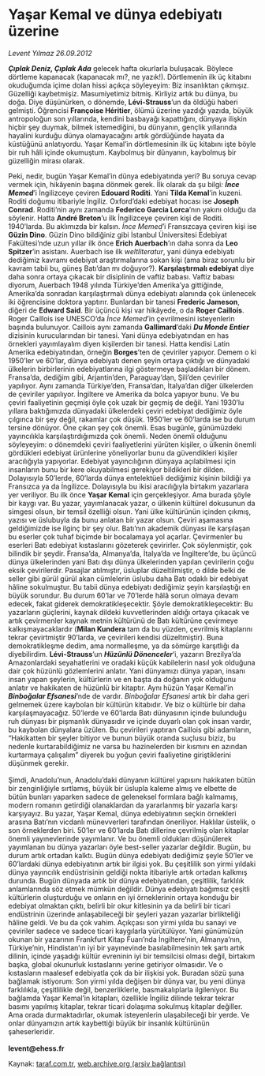 # Yaşar Kemal ve dünya edebiyatı üzerine

*Levent Yılmaz 26.09.2012*

<div class="yazi"><p><b><i>Çıplak Deniz, Çıplak Ada</i></b> gelecek hafta okurlarla buluşacak. Böylece dörtleme kapanacak (kapanacak mı?, ne yazık!). Dörtlemenin ilk üç kitabını okuduğumda içime dolan hissi açıkça söyleyeyim: Biz insanlıktan çıkmışız. Güzelliği kaybetmişiz. Masumiyetimiz bitmiş. Kirliyiz artık bu dünya, bu doğa. Diye düşünürken, o dönemde, <b>Lévi-Strauss</b>’un da öldüğü haberi gelmişti. Öğrencisi <b>Françoise Héritier</b>, ölümü üzerine yazdığı yazıda, büyük antropoloğun son yıllarında, kendini basbayağı kapattığını, dünyaya ilişkin hiçbir şey duymak, bilmek istemediğini, bu dünyanın, gençlik yıllarında hayalini kurduğu dünya olamayacağını artık gördüğünde hayata da küstüğünü anlatıyordu. Yaşar Kemal’in dörtlemesinin ilk üç kitabını işte böyle bir ruh hâli içinde okumuştum. Kaybolmuş bir dünyanın, kaybolmuş bir güzelliğin mirası olarak.</p>
<p>Peki, nedir, bugün Yaşar Kemal’in dünya edebiyatında yeri? Bu soruya cevap vermek için, hikâyenin başına dönmek gerek. İlk olarak da şu bilgi<i>: <b>İnce Memed</b></i>’i İngilizceye çeviren <b>Edouard Roditi</b>. Yani <b>Tilda Kemal</b>’in kuzeni. Roditi doğumu itibariyle İngiliz. Oxford’daki edebiyat hocası ise <b>Joseph Conrad</b>. Roditi’nin aynı zamanda <b>Federico Garcia Lorca</b>’nın yakını olduğu da söylenir. Hatta <b>André Breton</b>’u ilk İngilizceye çeviren kişi de Roditi. 1940’larda. Bu aklımızda bir kalsın. <i>İnce Memed</i>’i Fransızcaya çeviren kişi ise <b>Güzin Dino</b>. Güzin Dino bildiğiniz gibi İstanbul Üniversitesi Edebiyat Fakültesi’nde uzun yıllar ilk önce <b>Erich Auerbach</b>’ın daha sonra da <b>Leo Spitzer</b>’in asistanı. Auerbach ise ilk <i>weltliteratur</i>, yani dünya edebiyatı dediğimiz kavramı edebiyat araştırmalarına sokan kişi (ama biraz sorunlu bir kavram tabii bu, güneş Batı’dan mı doğuyor?). <b>Karşılaştırmalı edebiyat</b> diye daha sonra ortaya çıkacak bir disiplinin de vaftiz babası. Vaftiz babası diyorum, Auerbach 1948 yılında Türkiye’den Amerika’ya gittiğinde, Amerika’da sonradan karşılaştırmalı dünya edebiyatı alanında çok ünlenecek iki öğrencisine doktora yaptırır. Bunlardan bir tanesi <b>Frederic Jameson</b>, diğeri de <b>Edward Said</b>. Bir üçüncü kişi var hikâyede, o da <b>Roger Caillois</b>. Roger Caillois ise UNESCO’da <i>İnce Memed</i>’in çevrilmesini isteyenlerin başında bulunuyor. Caillois aynı zamanda <b>Gallimard</b>’daki <b><i>Du Monde Entier</i></b> dizisinin kurucularından bir tanesi. Yani dünya edebiyatından en has örnekleri yayımlayalım diyen kişilerden bir tanesi. Hatta kendisi Latin Amerika edebiyatından, örneğin <b>Borges</b>’ten de çeviriler yapıyor. Demem o ki 1950’ler ve 60’lar, dünya edebiyatı denen şeyin ortaya çıktığı ve dünyadaki ülkelerin birbirlerinin edebiyatlarına ilgi göstermeye başladıkları bir dönem. Fransa’da, dediğim gibi, Arjantin’den, Paraguay’dan, Şili’den çeviriler yapılıyor. Aynı zamanda Türkiye’den, Fransa’dan, İtalya’dan diğer ülkelerden de çeviriler yapılıyor. İngiltere ve Amerika da bolca yapıyor bunu. Ve bu çeviri faaliyetinin geçmişi öyle çok uzak bir geçmiş de değil. Yani 1930’lu yıllara baktığımızda dünyadaki ülkelerdeki çeviri edebiyat dediğimiz öyle çılgınca bir şey değil, rakamlar çok düşük. 1950’ler ve 60’larda ise bu durum tersine dönüyor. Öne çıkan şey çok önemli. Esas bugünle, günümüzdeki yayıncılıkla karşılaştırdığımızda çok önemli. Neden önemli olduğunu söyleyeyim: o dönemdeki çeviri faaliyetlerini yürüten kişiler, o ülkenin önemli gördükleri edebiyat ürünlerine yöneliyorlar bunu da güvendikleri kişiler aracılığıyla yapıyorlar. Edebiyat yayıncılığının dünyaya açılabilmesi için insanların bunu bir kere okuyabilmesi gerekiyor bildikleri bir dilden. Dolayısıyla 50’lerde, 60’larda dünya entelektüeli dediğimiz kişinin bildiği ya Fransızca ya da İngilizce. Dolayısıyla bu ikisi aracılığıyla birtakım yazarlara yer veriliyor. Bu ilk önce <b>Yaşar Kemal</b> için gerçekleşiyor. Ama burada şöyle bir kaygı var. Bu yazar, yayımlanacak yazar, o ülkenin kültürel dokusunun da simgesi olsun, bir temsil özelliği olsun. Yani ülke kültürünün içinden çıkmış, yazısı ve üslubuyla da bunu anlatan bir yazar olsun. Çeviri aşamasına geldiğimizde ise ilginç bir şey olur. Batı’nın akademik dünyası ile karşılaşan bu eserler çok tuhaf biçimde bir bocalamaya yol açarlar. Çevirmenler bu eserleri Batı edebiyat kıstaslarını gözeterek çevirirler. Çok söylenmiştir, çok bilindik bir şeydir. Fransa’da, Almanya’da, İtalya’da ve İngiltere’de, bu üçüncü dünya ülkelerinden yani Batı dışı dünya ülkelerinden yapılan çevirilerin çoğu eksik çevirilerdir. Pasajlar atılmıştır, üsluplar düzeltilmiştir, o dilde belki de seller gibi gürül gürül akan cümlelerin üslubu daha Batı odaklı bir edebiyat hâline sokulmuştur. Bu tabii dünya edebiyatı dediğimiz şeyin karşılaştığı en büyük sorundur. Bu durum 60’lar ve 70’lerde hâlâ sorun olmaya devam edecek, fakat giderek demokratikleşecektir. Şöyle demokratikleşecektir: Bu yazarların güçlerini, kaynak dildeki kuvvetlerinden aldığı ortaya çıkacak ve artık çevirmenler kaynak metnin kültürünü de Batı kültürüne çevirmeye kalkışmayacaklardır (<b>Milan Kundera</b> tam da bu yüzden, çevrilmiş kitaplarını tekrar çevirtmiştir 90’larda, ve çevirileri kendisi düzeltmiştir). Buna demokratikleşme dedim, ama normalleşme, ya da sömürge karşıtlığı da diyebilirdim. <b>Lévi-Strauss</b>’un <b><i>Hüzünlü Dönenceler</i></b>’i, yazarın Brezilya’da Amazonlardaki seyahatlerini ve oradaki küçük kabilelerin nasıl yok olduğuna dair çok hüzünlü gözlemlerini anlatır. Yani dünyamızı dünya yapan, insanı insan yapan şeylerin, kültürlerin ve en başta da doğanın yok olduğunu anlatır ve hakikaten de hüzünlü bir kitaptır. Aynı hüzün Yaşar Kemal’in <b><i>Binboğalar Efsanesi</i></b>’nde de vardır. <i>Binboğalar</i> <i>Efsanesi</i> artık bir daha geri gelmemek üzere kaybolan bir kültürün kitabıdır. Ve biz o kültürle bir daha karşılaşmayacağız. 50’lerde ve 60’larda Batı dünyasının içinde bulunduğu ruh dünyası bir pişmanlık dünyasıdır ve içinde duyarlı olan çok insan vardır, bu kaybolan dünyalara üzülen. Bu çevirileri yaptıran Caillois gibi adamların, “Hakikatten bir şeyler bitiyor ve bunun büyük oranda suçlusu biziz, bu nedenle kurtarabildiğimiz ne varsa bu hazinelerden bir kısmını en azından kurtarmaya çalışalım” diyerek bu yoğun çeviri faaliyetine giriştiklerini düşünmek gerekir.<br/><br/>Şimdi, Anadolu’nun, Anadolu’daki dünyanın kültürel yapısını hakikaten bütün bir zenginliğiyle sırtlamış, büyük bir üslupla kaleme almış ve elbette de bütün bunları yaparken sadece de geleneksel formlara bağlı kalmamış, modern romanın getirdiği olanaklardan da yararlanmış bir yazarla karşı karşıyayız. Bu yazar, Yaşar Kemal, dünya edebiyatının seçkin örnekleri arasına Batı’nın vicdanlı münevverleri tarafından öneriliyor. Haklılar üstelik, o son örneklerden biri. 50’ler ve 60’larda Batı dillerine çevrilmiş olan kitaplar önemli yayınevlerinde yayımlanır. Ve bu önemli oldukları düşünülerek yayımlanan bu dünya yazarları öyle best-seller yazarlar değildir. Bugün, bu durum artık ortadan kalktı. Bugün dünya edebiyatı dediğimiz şeyle 50’ler ve 60’lardaki dünya edebiyatının artık bir ilgisi yok. Bu çeşitlilik son yirmi yıldaki dünya yayıncılık endüstrisinin geldiği nokta itibariyle artık ortadan kalkmış durunda. Bugün dünyada artık bir dünya edebiyatından, çeşitlilik, farklılık anlamlarında söz etmek mümkün değildir. Dünya edebiyatı bağımsız çeşitli kültürlerin oluşturduğu ve onların en iyi örneklerinin ortaya konduğu bir edebiyat olmaktan çıktı, belirli bir okur kitlesinin ya da belirli bir ticari endüstrinin üzerinde anlaşabileceği bir şeyleri yazan yazarlar birlikteliği hâline geldi. Ve bu da çok vahim. Açıkçası son yirmi yılda bu sanayi ve çeviriler sadece ve sadece ticari kaygılarla yürütülüyor. Yani günümüzün okunan bir yazarının Frankfurt Kitap Fuarı’nda İngiltere’nin, Almanya’nın, Türkiye’nin, Hindistan’ın iyi bir yayınevinde basılabilmesinin tek şartı artık dilinin, içinde yaşadığı kültür evreninin iyi bir temsilcisi olması değil, birtakım başka, global okunurluk kıstaslarını yerine getiriyor olmasıdır. Ve o kıstasların maalesef edebiyatla çok da bir ilişkisi yok. Buradan sözü şuna bağlamak istiyorum: Son yirmi yılda değişen bir dünya var, bu yeni dünya farklılıkla, çeşitlilikle değil, benzerliklerle, basmakalıplarla ilgileniyor. Bu bağlamda Yaşar Kemal’in kitapları, özellikle İngiliz dilinde tekrar tekrar basımı yapılmış kitaplar, tekrar ticari dolaşıma sokulmuş kitaplar değiller. Ama orada durmaktadırlar, okumak isteyenlerin ulaşabileceği bir yerde. Ve onlar dünyamızın artık kaybettiği büyük bir insanlık kültürünün şaheserleridir.<br/><br/><b>levent@ehess.fr</b></p>
</div>

Kaynak: [taraf.com.tr](http://www.taraf.com.tr:80/levent-yilmaz/makale-yasar-kemal-ve-dunya-edebiyati-uzerine.htm), [web.archive.org (arşiv bağlantısı)](http://web.archive.org/web/20131120044115/http://www.taraf.com.tr:80/levent-yilmaz/makale-yasar-kemal-ve-dunya-edebiyati-uzerine.htm)
